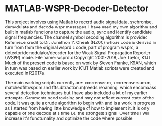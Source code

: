# MATLAB-WSPR-Decoder-Detector
This project involves using Matlab to record audio signal data, sychronise, demodulate and decode wspr messages. I have used my own algorithm and built in matlab functions to capture the audio, sync and identify candidate signal frequencies. The channel symbol decoding algorithm is provided Refernece credit to Dr. Jonathon Y. Cheah (NZ0C) whose code is derived in turn from from the original wsprd.c code, part of program wsprd, a detector/demodulator/decoder  for the Weak Signal Propagation Reporter (WSPR) mode.    File name: wsprd.c    Copyright 2001-2018, Joe Taylor, K1JT    Much of the present code is based on work by Steven Franke, K9AN,  which in turn was based on earlier work by K1JT 
Matlab scripts were created and executed in R2017a. 

The main working scripts currently are: xcorreover.m, xcorrecoversum.m, matchedfiltwspr.m and fftsubtraction.m(needs renaming) which encompass several detection techniques but I have also included a lot of my earlier attempts. Comments need revising and may not reflect current state of the code. It was quite a crude algorithm to begin with and is a work in progress as I started from having little knowledge of how to implement it. It is only capable of one decode at a time i.e. the strongest signal.  Over time I will increase it's functuinality and optimize the code where possible.
